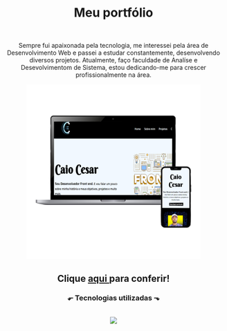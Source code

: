 
#
<h1 align= "center" >Meu portfólio</h1>

<br>


<p align= "center">
Sempre fui apaixonada pela tecnologia, me interessei pela área de Desenvolvimento Web e passei a estudar
constantemente, desenvolvendo diversos projetos. Atualmente, faço faculdade de Analíse e Desevolvimentom de Sistema, estou
dedicando-me para crescer profissionalmente na área.
</p>



<div display="flex"  align= "center">
<img width=80%; src="./image/laptops.png">
</div>



<h2 align= "center"> Clique <a href="https://myportfolio-caio.netlify.app/">aqui </a>  para conferir!</h2>


<h3 align= "center"> ⬐ Tecnologias utilizadas ⬎</h3>

<br>

<div display="flex"  align= "center">
  <a href="https://skillicons.dev">
    <img src="https://skillicons.dev/icons?i=html,css,js,,vscode,github" />
  </a>
</div>
